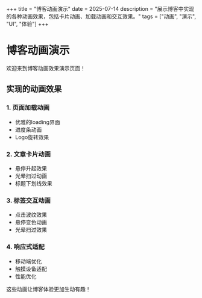 +++
title = "博客动画演示"
date = 2025-07-14
description = "展示博客中实现的各种动画效果，包括卡片动画、加载动画和交互效果。"
tags = ["动画", "演示", "UI", "体验"]
+++

# 博客动画演示

欢迎来到博客动画效果演示页面！

## 实现的动画效果

### 1. 页面加载动画
- 优雅的loading界面
- 进度条动画
- Logo旋转效果

### 2. 文章卡片动画
- 悬停升起效果
- 光晕扫过动画
- 标题下划线效果

### 3. 标签交互动画
- 点击波纹效果
- 悬停变色动画
- 光晕扫过效果

### 4. 响应式适配
- 移动端优化
- 触摸设备适配
- 性能优化

这些动画让博客体验更加生动有趣！

